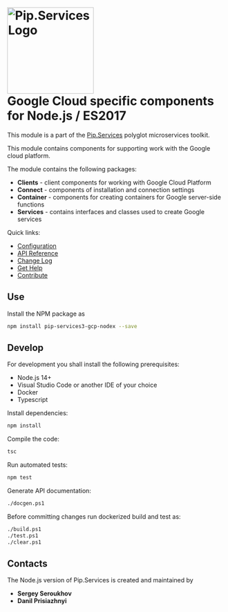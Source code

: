 # <img src="https://uploads-ssl.webflow.com/5ea5d3315186cf5ec60c3ee4/5edf1c94ce4c859f2b188094_logo.svg" alt="Pip.Services Logo" width="200"> <br/> Google Cloud specific components for Node.js / ES2017

This module is a part of the [Pip.Services](http://pipservices.org) polyglot microservices toolkit.

This module contains components for supporting work with the Google cloud platform.

The module contains the following packages:
- **Clients** - client components for working with Google Cloud Platform
- **Connect** - components of installation and connection settings
- **Container** - components for creating containers for Google server-side functions
- **Services** - contains interfaces and classes used to create Google services


<a name="links"></a> Quick links:

* [Configuration](http://docs.pipservices.org/conceptual/configuration/)
* [API Reference](https://pip-services3-nodex.github.io/pip-services3-gcp-nodex/globals.html)
* [Change Log](CHANGELOG.md)
* [Get Help](http://docs.pipservices.org/get_help/)
* [Contribute](http://docs.pipservices.org/contribute/)

## Use

Install the NPM package as
```bash
npm install pip-services3-gcp-nodex --save
```

## Develop

For development you shall install the following prerequisites:
* Node.js 14+
* Visual Studio Code or another IDE of your choice
* Docker
* Typescript

Install dependencies:
```bash
npm install
```

Compile the code:
```bash
tsc
```

Run automated tests:
```bash
npm test
```

Generate API documentation:
```bash
./docgen.ps1
```

Before committing changes run dockerized build and test as:
```bash
./build.ps1
./test.ps1
./clear.ps1
```

## Contacts

The Node.js version of Pip.Services is created and maintained by
- **Sergey Seroukhov**
- **Danil Prisiazhnyi**
